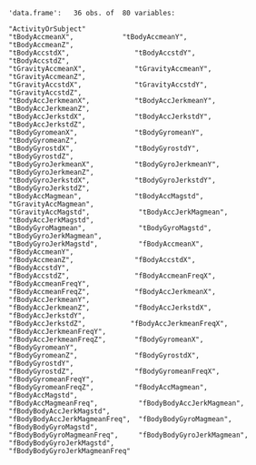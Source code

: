     'data.frame':	36 obs. of  80 variables:
    
    "ActivityOrSubject"
    "tBodyAccmeanX",            "tBodyAccmeanY",               "tBodyAccmeanZ",              
    "tBodyAccstdX",                "tBodyAccstdY",                "tBodyAccstdZ",               
    "tGravityAccmeanX",            "tGravityAccmeanY",            "tGravityAccmeanZ",           
    "tGravityAccstdX",             "tGravityAccstdY",             "tGravityAccstdZ",            
    "tBodyAccJerkmeanX",           "tBodyAccJerkmeanY",           "tBodyAccJerkmeanZ",          
    "tBodyAccJerkstdX",            "tBodyAccJerkstdY",            "tBodyAccJerkstdZ",           
    "tBodyGyromeanX",              "tBodyGyromeanY",              "tBodyGyromeanZ",             
    "tBodyGyrostdX",               "tBodyGyrostdY",               "tBodyGyrostdZ",              
    "tBodyGyroJerkmeanX",          "tBodyGyroJerkmeanY",          "tBodyGyroJerkmeanZ",         
    "tBodyGyroJerkstdX",           "tBodyGyroJerkstdY",           "tBodyGyroJerkstdZ",          
    "tBodyAccMagmean",             "tBodyAccMagstd",               "tGravityAccMagmean",          
    "tGravityAccMagstd",            "tBodyAccJerkMagmean",          "tBodyAccJerkMagstd",          
    "tBodyGyroMagmean",             "tBodyGyroMagstd",              "tBodyGyroJerkMagmean",        
    "tBodyGyroJerkMagstd",          "fBodyAccmeanX",               "fBodyAccmeanY",              
    "fBodyAccmeanZ",               "fBodyAccstdX",                "fBodyAccstdY",               
    "fBodyAccstdZ",                "fBodyAccmeanFreqX",           "fBodyAccmeanFreqY",          
    "fBodyAccmeanFreqZ",           "fBodyAccJerkmeanX",           "fBodyAccJerkmeanY",          
    "fBodyAccJerkmeanZ",           "fBodyAccJerkstdX",            "fBodyAccJerkstdY",           
    "fBodyAccJerkstdZ",           "fBodyAccJerkmeanFreqX",       "fBodyAccJerkmeanFreqY",      
    "fBodyAccJerkmeanFreqZ",       "fBodyGyromeanX",              "fBodyGyromeanY",             
    "fBodyGyromeanZ",              "fBodyGyrostdX",               "fBodyGyrostdY",              
    "fBodyGyrostdZ",               "fBodyGyromeanFreqX",          "fBodyGyromeanFreqY",         
    "fBodyGyromeanFreqZ",          "fBodyAccMagmean",              "fBodyAccMagstd",              
    "fBodyAccMagmeanFreq",          "fBodyBodyAccJerkMagmean",      "fBodyBodyAccJerkMagstd",     
    "fBodyBodyAccJerkMagmeanFreq",  "fBodyBodyGyroMagmean",         "fBodyBodyGyroMagstd",         
    "fBodyBodyGyroMagmeanFreq",     "fBodyBodyGyroJerkMagmean",     "fBodyBodyGyroJerkMagstd",   
    "fBodyBodyGyroJerkMagmeanFreq"